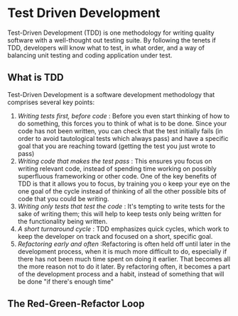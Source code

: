 # Test Driven Development

Test-Driven Development (TDD) is one methodology for writing quality software with a well-thought out testing suite. By following the tenets if TDD, developers will know what to test, in what order, and a way of balancing unit testing and coding application under test.

## What is TDD

Test-Driven Development is a software development methodology that comprises several key points:

1. _Writing tests first, before code_ : Before you even start thinking of how to do something, this forces you to think of what is to be done. Since your code has not been written, you can check that the test initially fails (in order to avoid tautological tests which always pass) and have a specific goal that you are reaching toward (getting the test you just wrote to pass)
2. _Writing code that makes the test pass_ : This ensures you focus on writing relevant code, instead of spending time working on possibly superfluous frameworking or other code. One of the key benefits of TDD is that it allows you to focus, by training you o keep your eye on the one goal of the cycle instead of thinking of all the other possible bits of code that you could be writing.
3. _Writing only tests that test the code_ : It's tempting to write tests for the sake of writing them; this will help to keep tests only being written for the functionality being written.
4. _A short turnaround cycle_ : TDD emphasizes quick cycles, which work to keep the developer on track and focused on a short, specific goal.
5. _Refactoring early and often_ :Refactoring is often held off until later in the development process, when it is much more difficult to do, especially if there has not been much time spent on doing it earlier. That becomes all the more reason not to do it later. By refactoring often, it becomes a part of the development process and a habit, instead of something that will be done "if there's enough time"

## The Red-Green-Refactor Loop
